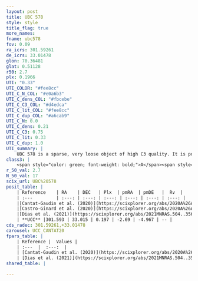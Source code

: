 ```yaml
---
layout: post
title: UBC 578
style: style
title_flag: true
more_names: 
fname: ubc578
fov: 0.09
ra_icrs: 301.59261
de_icrs: 33.01478
glon: 70.36481
glat: 0.51128
r50: 2.7
plx: 0.1966
UTI: "0.33"
UTI_COLOR: "#fee8cc"
UTI_C_N_COL: "#e0a6b3"
UTI_C_dens_COL: "#fbcebe"
UTI_C_C3_COL: "#d4edca"
UTI_C_lit_COL: "#fee8cc"
UTI_C_dup_COL: "#a6cab9"
UTI_C_N: 0.0
UTI_C_dens: 0.21
UTI_C_C3: 0.75
UTI_C_lit: 0.33
UTI_C_dup: 1.0
UTI_summary: |
    UBC 578 is a sparse, very loose object of high C3 quality. It is poorly studied in the literature.<br><br><span style="color: #99180f; font-weight: bold;">Warning: </span>contains less than 25 stars with <i>P>0.5</i> estimated.
class3: |
    <span style="color: green; font-weight: bold;">A</span><span style="color: #FFC300; font-weight: bold;">B</span>
r_50_val: 2.7
N_50_val: 17
scix_url: UBC%20578
posit_table: |
    | Reference    | RA    | DEC   | Plx  | pmRA  | pmDE   |  Rv  |
    | :---         | :---: | :---: | :---: | :---: | :---: | :---: |
    |[Cantat-Gaudin et al. (2020)](https://scixplorer.org/abs/2020A%26A...640A...1C) | 301.607 | 33.015 | 0.182 | -2.708 | -4.951 | -- |
    |[Castro-Ginard et al. (2020)](https://scixplorer.org/abs/2020A%26A...635A..45C) | 301.61 | 33.024 | 0.181 | -2.695 | -4.949 | -- |
    |[Dias et al. (2021)](https://scixplorer.org/abs/2021MNRAS.504..356D) | 301.596 | 33.02 | 0.192 | -2.691 | -4.976 | -- |
    | **UCC** |301.593 | 33.015 | 0.197 | -2.69 | -4.967 | -- | 
cds_radec: 301.59261,+33.01478
carousel: UCC_CANTAT20
fpars_table: |
    | Reference |  Values |
    | :---  |  :---:  |
    | [Cantat-Gaudin et al. (2020)](https://scixplorer.org/abs/2020A%26A...640A...1C) | `AVNN=2.53, DMNN=13.21, AgeNN=7.34` |
    | [Dias et al. (2021)](https://scixplorer.org/abs/2021MNRAS.504..356D) | `Av=2.697, Dist=5195, logage=6.729, [Fe/H]=-0.1` |
shared_table: |
    
---
```

